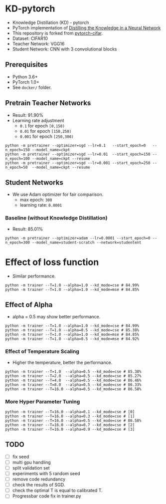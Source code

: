 # KD-pytorch

* Knowledge Distillation (KD) - pytorch
* PyTorch implementation of [Distilling the Knowledge in a Neural Network](https://arxiv.org/abs/1503.02531)
* This repository is forked from [pytorch-cifar](https://github.com/kuangliu/pytorch-cifar).
* Dataset: CIFAR10
* Teacher Network: VGG16
* Student Network: CNN with 3 convolutional blocks

## Prerequisites
- Python 3.6+
- PyTorch 1.0+
- See `docker/` folder.

## Pretrain Teacher Networks
* Result: 91.90%
* Learning rate adjustment
  * `0.1` for epoch `[0,150)`
  * `0.01` for epoch `[150,250)`
  * `0.001` for epoch `[250,300)`
```
python -m pretrainer --optimizer=sgd --lr=0.1   --start_epoch=0   --n_epoch=150 --model_name=ckpt
python -m pretrainer --optimizer=sgd --lr=0.01  --start_epoch=150 --n_epoch=100 --model_name=ckpt --resume
python -m pretrainer --optimizer=sgd --lr=0.001 --start_epoch=250 --n_epoch=50  --model_name=ckpt --resume
```

## Student Networks
* We use Adam optimizer for fair comparison.
  * max epoch: `300`
  * learning rate: `0.0001`

### Baseline (without Knowledge Distillation)
* Result: 85.01%
```
python -m pretrainer --optimizer=adam --lr=0.0001 --start_epoch=0 --n_epoch=300 --model_name=student-scratch --network=studentent
```

# Effect of loss function
* Similar performance.
```
python -m trainer --T=1.0 --alpha=1.0 --kd_mode=cse # 84.99%
python -m trainer --T=1.0 --alpha=1.0 --kd_mode=mse # 84.85%
```

## Effect of Alpha
* alpha = 0.5 may show better performance.
```
python -m trainer --T=1.0 --alpha=1.0 --kd_mode=cse # 84.99%
python -m trainer --T=1.0 --alpha=0.5 --kd_mode=cse # 85.38%
python -m trainer --T=1.0 --alpha=1.0 --kd_mode=mse # 84.85%
python -m trainer --T=1.0 --alpha=0.5 --kd_mode=mse # 84.92%
```

### Effect of Temperature Scaling
* Higher the temperature, better the performance.
```
python -m trainer --T=1.0  --alpha=0.5 --kd_mode=cse # 85.38%
python -m trainer --T=2.0  --alpha=0.5 --kd_mode=cse # 85.27%
python -m trainer --T=4.0  --alpha=0.5 --kd_mode=cse # 86.46%
python -m trainer --T=8.0  --alpha=0.5 --kd_mode=cse # 86.33%
python -m trainer --T=16.0 --alpha=0.5 --kd_mode=cse # 86.58%
```

### More Hyper Parameter Tuning
```
python -m trainer --T=16.0 --alpha=0.1 --kd_mode=cse # [0]
python -m trainer --T=16.0 --alpha=0.3 --kd_mode=cse # [1]
python -m trainer --T=16.0 --alpha=0.5 --kd_mode=cse # 86.58%
python -m trainer --T=16.0 --alpha=0.7 --kd_mode=cse # [2]
python -m trainer --T=16.0 --alpha=0.9 --kd_mode=cse # [3]
```

## TODO
* [ ] fix seed
* [ ] multi gpu handling
* [ ] split validation set
* [ ] experiments with 5 random seed
* [ ] remove code redundancy
* [ ] check the results of SGD.
* [ ] check the optimal T is equal to calibrated T.
* [ ] Progressbar code fix in trainer.py 
